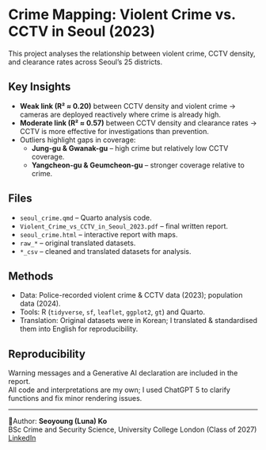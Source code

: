 # Crime Mapping: Violent Crime vs. CCTV in Seoul (2023)

This project analyses the relationship between violent crime, CCTV density, and clearance rates across Seoul’s 25 districts.

## Key Insights
- **Weak link (R² ≈ 0.20)** between CCTV density and violent crime → cameras are deployed reactively where crime is already high.  
- **Moderate link (R² ≈ 0.57)** between CCTV density and clearance rates → CCTV is more effective for investigations than prevention.  
- Outliers highlight gaps in coverage:  
  - **Jung-gu & Gwanak-gu** – high crime but relatively low CCTV coverage.  
  - **Yangcheon-gu & Geumcheon-gu** – stronger coverage relative to crime.  

## Files
- `seoul_crime.qmd` – Quarto analysis code.  
- `Violent_Crime_vs_CCTV_in_Seoul_2023.pdf` – final written report.  
- `seoul_crime.html` – interactive report with maps.  
- `raw_*` – original translated datasets.  
- `*_csv` – cleaned and translated datasets for analysis.  

## Methods
- Data: Police-recorded violent crime & CCTV data (2023); population data (2024).  
- Tools: R (`tidyverse`, `sf`, `leaflet`, `ggplot2`, `gt`) and Quarto.  
- Translation: Original datasets were in Korean; I translated & standardised them into English for reproducibility.  

## Reproducibility
Warning messages and a Generative AI declaration are included in the report.  
All code and interpretations are my own; I used ChatGPT 5 to clarify functions and fix minor rendering issues.  

---

📍Author: **Seoyoung (Luna) Ko**  
BSc Crime and Security Science, University College London (Class of 2027)  
[LinkedIn]((https://www.linkedin.com/in/luna-ko-a92633283/))
